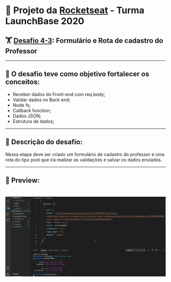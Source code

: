 # 🚀 Projeto da [Rocketseat](https://rocketseat.com.br/) - Turma LaunchBase 2020

## 🏋️‍ [Desafio 4-3](https://github.com/Rocketseat/bootcamp-launchbase-desafios-04/blob/master/desafios/04-3-form-and-routes-teacher.md): Formulário e Rota de cadastro do Professor

---

## 🎯 O desafio teve como objetivo fortalecer os conceitos:
 - Receber dados do Front-end com req.body;
 - Validar dados no Back end;
 - Node fs;
 - Callback function;
 - Dados JSON;
 - Estrutura de dados;

 ---

## 📑 Descrição do desafio:
Nessa etapa deve ser criado um formulário de cadastro do professor e uma rota do tipo post que irá realizar as validações e salvar os dados enviados. 

 ---

 ## 🎥 Preview:

<h1>
    <img src="public/assets/img-git/preview1.gif">
</h1>

